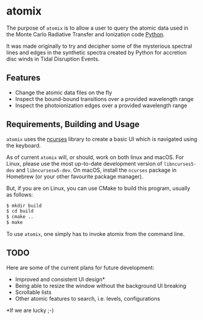 # atomix

The purpose of `atomix` is to allow a user to query the atomic data used in the
Monte Carlo Radiative Transfer and Ionization code 
[Python](https://github.com/agnwinds/python/).

It was made originally to try and decipher some of the mysterious spectral lines
and edges in the synthetic spectra created by Python for accretion disc winds in
Tidal Disruption Events.

## Features

* Change the atomic data files on the fly
* Inspect the bound-bound transitions over a provided wavelength range
* Inspect the photoionization edges over a provided wavelength range

## Requirements, Building and Usage

`atomix` uses the [ncurses](https://en.wikipedia.org/wiki/Ncurses) library to
create a basic UI which is navigated using the keyboard.

As of current `atomix` will, or should, work on both linux and macOS. For Linux,
please use the most up-to-date development version of `libncurses5-dev` and
`libncursesw5-dev`. On macOS, install the `ncurses` package in Homebrew (or your
other favourite package manager).

But, if you are on Linux, you can use CMake to build this program, usually as
follows:

```bash
$ mkdir build
$ cd build
$ cmake ..
$ make
```

To use `atomix`, one simply has to invoke atomix from the command line.

## TODO

Here are some of the current plans for future development:

* Improved and consistent UI design*
* Being able to resize the window without the background UI breaking 
* Scrollable lists
* Other atomic features to search, i.e. levels, configurations

*If we are lucky ;-)

